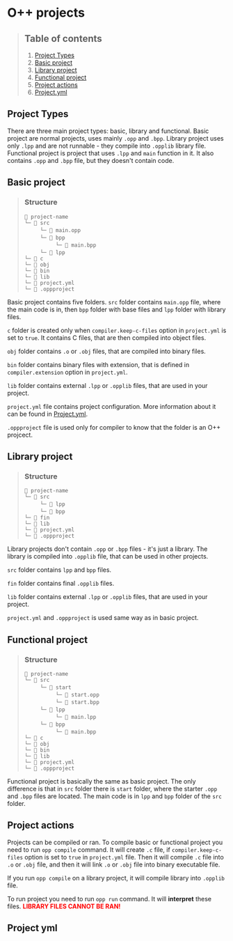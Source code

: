 # O++ projects

> ## Table of contents
> 1. [Project Types](#project-types)
> 2. [Basic project](#basic-project)
> 3. [Library project](#library-project)
> 4. [Functional project](#functional-project)
> 5. [Project actions](#project-actions)
> 6. [Project.yml](#project-yml)

## Project Types
There are three main project types: basic, library and functional. Basic project are normal projects, uses mainly `.opp` and `.bpp`.
Library project uses only `.lpp` and are not runnable - they compile into `.opplib` library file.
Functional project is project that uses `.lpp` and `main` function in it. It also contains `.opp` and `.bpp` file, but they doesn't contain code.

## Basic project
> ### Structure
> `📁 project-name` <br>
> `└─ 📁 src` <br>
> $\qquad$ `└─ 📄 main.opp` <br>
> $\qquad$ `└─ 📁 bpp` <br>
> $\qquad$ $\qquad$ `└─ 📄 main.bpp` <br>
> $\qquad$ `└─ 📁 lpp` <br>
> `└─ 📁 c` <br>
> `└─ 📁 obj` <br>
> `└─ 📁 bin` <br>
> `└─ 📁 lib` <br>
> `└─ 📄 project.yml` <br>
> `└─ 📄 .oppproject` <br>

Basic project contains five folders. `src` folder contains `main.opp` file, where the main code is in, then `bpp` folder with base files and `lpp` folder with library files.

`c` folder is created only when `compiler.keep-c-files` option in `project.yml` is set to `true`. It contains C files, that are then compiled into object files.

`obj` folder contains `.o` or `.obj` files, that are compiled into binary files.

`bin` folder contains binary files with extension, that is defined in `compiler.extension` option in `project.yml`.

`lib` folder contains external `.lpp` or `.opplib` files, that are used in your project.

`project.yml` file contains project configuration. More information about it can be found in [Project.yml](syntax/PROJECT.MD).

`.oppproject` file is used only for compiler to know that the folder is an O++ projcect.

## Library project
> ### Structure
> `📁 project-name` <br>
> `└─ 📁 src` <br>
> $\qquad$ `└─ 📁 lpp` <br>
> $\qquad$ `└─ 📁 bpp` <br>
> `└─ 📁 fin` <br>
> `└─ 📁 lib` <br>
> `└─ 📄 project.yml` <br>
> `└─ 📄 .oppproject` <br>

Library projects don't contain `.opp` or `.bpp` files - it's just a library. The library is compiled into `.opplib` file, that can be used in other projects.

`src` folder contains `lpp` and `bpp` files.

`fin` folder contains final `.opplib` files.

`lib` folder contains external `.lpp` or `.opplib` files, that are used in your project.

`project.yml` and `.oppproject` is used same way as in basic project.

## Functional project
> ### Structure
> `📁 project-name` <br>
> `└─ 📁 src` <br>
> $\qquad$ `└─ 📁 start` <br>
> $\qquad$ $\qquad$ `└─ 📄 start.opp` <br>
> $\qquad$ $\qquad$ `└─ 📄 start.bpp` <br>
> $\qquad$ `└─ 📁 lpp` <br>
> $\qquad$ $\qquad$ `└─ 📄 main.lpp` <br>
> $\qquad$ `└─ 📁 bpp` <br>
> $\qquad$ $\qquad$ `└─ 📄 main.bpp` <br>
> `└─ 📁 c` <br>
> `└─ 📁 obj` <br>
> `└─ 📁 bin` <br>
> `└─ 📁 lib` <br>
> `└─ 📄 project.yml` <br>
> `└─ 📄 .oppproject` <br>

Functional project is basically the same as basic project. The only difference is that in `src` folder there is `start` folder, where the starter `.opp` and `.bpp` files are located. The main code is in `lpp` and `bpp` folder of the `src` folder.

## Project actions
Projects can be compiled or ran. To compile basic or functional project you need to run `opp compile` command. It will create `.c` file, if `compiler.keep-c-files` option is set to `true` in `project.yml` file. Then it will compile `.c` file into `.o` or `.obj` file, and then it will link `.o` or `.obj` file into binary executable file.

If you run `opp compile` on a library project, it will compile library into `.opplib` file.

To run project you need to run `opp run` command. It will **interpret** these files. <span style='color: red'><strong>LIBRARY FILES CANNOT BE RAN!</strong></span>

## Project yml

